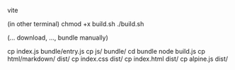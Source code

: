 vite

(in other terminal)
chmod +x build.sh
./build.sh

(... download, ..., bundle manually)

cp index.js bundle/entry.js
cp js/ bundle/
cd bundle
node build.js
cp html/markdown/ dist/
cp index.css dist/
cp index.html dist/
cp alpine.js dist/
